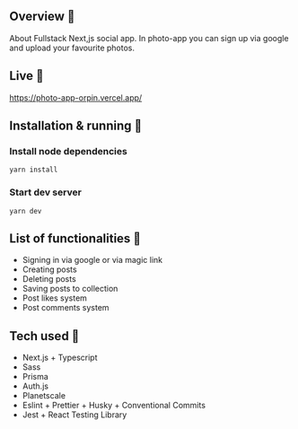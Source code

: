 ## Overview 🎉
About
Fullstack Next,js social app. In photo-app you can sign up via google and upload your favourite photos.

## Live 📍
https://photo-app-orpin.vercel.app/

## Installation & running 💾

### Install node dependencies
```
yarn install
```

### Start dev server
```
yarn dev
```

## List of functionalities 📃
- Signing in via google or via magic link
- Creating posts
- Deleting posts
- Saving posts to collection
- Post likes system
- Post comments system

## Tech used 🔧
- Next.js + Typescript
- Sass
- Prisma
- Auth.js
- Planetscale
- Eslint + Prettier + Husky + Conventional Commits
- Jest + React Testing Library
